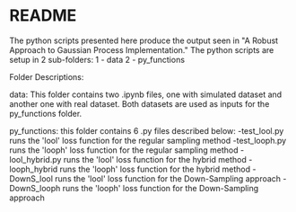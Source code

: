 # README
The python scripts presented here produce the output seen in "A Robust Approach to Gaussian Process Implementation."
The python scripts are setup in 2 sub-folders:
1 - data
2 - py_functions

Folder Descriptions:

data: This folder contains two .ipynb files, one with simulated dataset and another one with real dataset. Both datasets are used as inputs for the py_functions folder.

py_functions: this folder contains 6 .py files described below:
-test_lool.py runs the 'lool' loss function for the regular sampling method
-test_looph.py runs the 'looph' loss function for the regular sampling method
-lool_hybrid.py runs the 'lool' loss function for the hybrid method
-looph_hybrid runs the 'looph' loss function for the hybrid method
-DownS_lool runs the 'lool' loss function for the Down-Sampling approach
-DownS_looph runs the 'looph' loss function for the Down-Sampling approach

